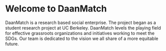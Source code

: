 # Welcome to DaanMatch

DaanMatch is a research based social enterprise. The project began as a student research project at UC Berkeley.
DaanMatch levels the playing field for effective grassroots organizations and initiatives working to meet the SDGs.
Our team is dedicated to the vision we all share of a more equitable future. 

​
